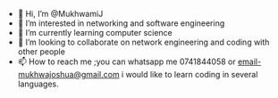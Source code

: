- 👋 Hi, I’m @MukhwamiJ
- 👀 I’m interested in networking and software engineering
- 🌱 I’m currently learning computer science 
- 💞️ I’m looking to collaborate on network engineering and coding with other people
- 📫 How to reach me ;you can whatsapp me 0741844058 or email-mukhwajoshua@gmail.com
i would like to learn coding in several languages.
<!---
MukhwamiJ/MukhwamiJ is a ✨ special ✨ repository because its `README.md` (this file) appears on your GitHub profile.
You can click the Preview link to take a look at your changes.
--->
